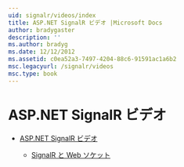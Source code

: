 ```yaml
---
uid: signalr/videos/index
title: ASP.NET SignalR ビデオ |Microsoft Docs
author: bradygaster
description: ''
ms.author: bradyg
ms.date: 12/12/2012
ms.assetid: c0ea52a3-7497-4204-88c6-91591ac1a6b2
msc.legacyurl: /signalr/videos
msc.type: book
---
```

<a name="aspnet-signalr-videos"></a>ASP.NET SignalR ビデオ
====================
- [ASP.NET SignalR ビデオ](getting-started/index.md)

    - [SignalR と Web ソケット](getting-started/signalr-and-web-sockets.md)
